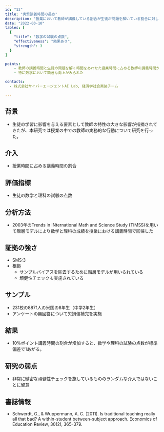 ```yaml
---
id: "13"
title: "実質講義時間の長さ"
description: "授業において教師が講義している割合が生徒が問題を解いている割合に対して多いと成績が向上した"
date: "2022-03-10"
tables: [
  {
    "title": "数学の試験の点数",
    "effectiveness": "効果あり",
    "strength": 3
  }
]

points:
    - 教師の講義時間と生徒の問題を解く時間をあわせた授業時間に占める教師の講義時間が長いと数学と理科の成績が向上する
    - 特に数学において顕著な向上がみられた

contacts:
  - 株式会社サイバーエージェントAI Lab, 経済学社会実装チーム

---
```


## 背景
- 生徒の学習に影響を与える要素として教師の特性の大きな影響が指摘されてきたが、本研究では授業の中での教師の実務的な行動について研究を行った。

## 介入
- 授業時間に占める講義時間の割合

## 評価指標
- 生徒の数学と理科の試験の点数

## 分析方法
- 2003年のTrends in INternational Math and Science Study (TIMSS)を用いて階層モデルにより数学と理科の成績を授業における講義時間で回帰した

## 証拠の強さ
- SMS:3
- 根拠 
    - サンプルバイアスを除去するために階層モデルが用いられている
    - 頑健性チェックも実施されている

## サンプル
- 231校の8871人の米国の8年生（中学2年生）
- アンケートの無回答について欠損値補完を実施

## 結果
- 10%ポイント講義時間の割合が増加すると、数学や理科の試験の点数が標準偏差で1あがる。

## 研究の弱点
- 非常に緻密な頑健性チェックを施しているもののランダムな介入ではないことに留意

## 書誌情報
- Schwerdt, G., & Wuppermann, A. C. (2011). Is traditional teaching really all that bad? A within-student between-subject approach. Economics of Education Review, 30(2), 365-379.
